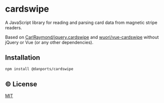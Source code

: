 # cardswipe

A JavaScript library for reading and parsing card data from magnetic stripe readers.

Based on [CarlRaymond/jquery.cardswipe](https://github.com/CarlRaymond/jquery.cardswipe) and [wuori/vue-cardswipe](https://github.com/wuori/vue-cardswipe) without jQuery or Vue (or any other dependencies).

## Installation

```sh
npm install @danports/cardswipe
```

## :copyright: License

[MIT](http://opensource.org/licenses/MIT)
